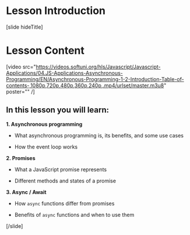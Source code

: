 # Lesson Introduction

[slide hideTitle]
# Lesson Content

[video src="https://videos.softuni.org/hls/Javascript/Javascript-Applications/04.JS-Applications-Asynchronous-Programming/EN/Asynchronous-Programming-1-2-Introduction-Table-of-contents-,1080p,720p,480p,360p,240p,.mp4/urlset/master.m3u8" poster="" /]

## In this lesson you will learn:

**1. Asynchronous programming**

- What asynchronous programming is, its benefits, and some use cases

- How the event loop works

**2. Promises**

- What a JavaScript promise represents

- Different methods and states of a promise

**3. Async / Await**

- How `async` functions differ from promises

- Benefits of `async` functions and when to use them

[/slide]
